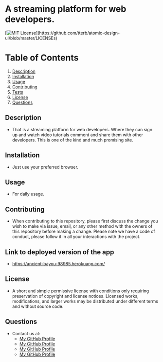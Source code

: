 # A streaming platform for web developers.
  [![MIT License](https://img.shields.io/apm/l/atomic-design-ui.svg?)](https://github.com/tterb/atomic-design-ui/blob/master/LICENSEs)
  # Table of Contents
1. [Description](#description)
2. [Installation](#installation)
3. [Usage](#usage)
4. [Contributing](#contributing)
5. [Tests](#tests)
6. [License](#license)
7. [Questions](#questions)
## Description
* That is a streaming platform for web developers. Where they can sign up and watch video tutorials comment and share them with other developers. This is one of the kind and much promising site. 
## Installation
* Just use your preferred browser. 
## Usage
* For daily usage. 
## Contributing
* When contributing to this repository, please first discuss the change you wish to make via issue, email, or any other method with the owners of this repository before making a change. Please note we have a code of conduct, please follow it in all your interactions with the project.
## Link to deployed version of the app
* https://ancient-bayou-98985.herokuapp.com/
## License
* A short and simple permissive license with conditions only requiring preservation of copyright and license notices. Licensed works, modifications, and larger works may be distributed under different terms and without source code.
## Questions
* Contact us at:
  * [My GitHub Profile](https://github.com/jcaro1993)
  * [My GitHub Profile](https://github.com/Juzva8)
  * [My GitHub Profile](https://github.com/tylerdahl123)
  * [My GitHub Profile](https://github.com/wlawsonkelly)

